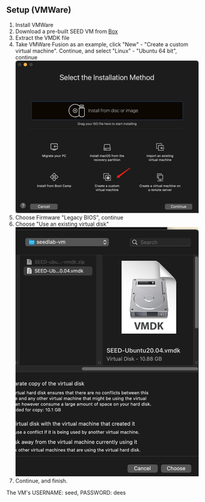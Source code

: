 ## Setup (VMWare)

1. Install VMWare
2. Download a pre-built SEED VM from [Box](https://uofu.box.com/s/qd1jgusug4d28vljy5es3ehrcsybz5pm)
3. Extract the VMDK file
4. Take VMWare Fusion as an example, click "New" - "Create a custom virtual machine". Continue, and select "Linux" - "Ubuntu 64 bit", continue ![8](images/8.jpg)
5. Choose Firmware "Legacy BIOS", continue
6. Choose "Use an existing virtual disk" ![7](images/7.jpg)
7. Continue, and finish.


The VM's USERNAME: seed, PASSWORD: dees